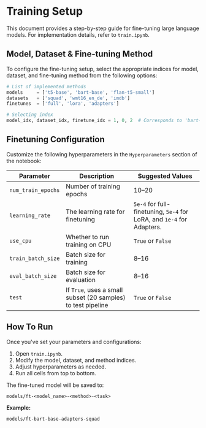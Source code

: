 # Training Setup

This document provides a step-by-step guide for fine-tuning large language models. For implementation details, refer to `train.ipynb`.

## Model, Dataset & Fine-tuning Method
To configure the fine-tuning setup, select the appropriate indices for model, dataset, and fine-tuning method from the following options:

```python
# List of implemented methods
models     = ['t5-base', 'bart-base', 'flan-t5-small']
datasets   = ['squad', 'wmt16_en_de', 'imdb']
finetunes  = ['full', 'lora', 'adapters']

# Selecting index
model_idx, dataset_idx, finetune_idx = 1, 0, 2  # Corresponds to 'bart-base', 'squad', 'adapters'
```

## Finetuning Configuration

Customize the following hyperparameters in the `Hyperparameters` section of the notebook:

| Parameter            | Description                                          | Suggested Values         |
|----------------------|------------------------------------------------------|--------------------------|
| `num_train_epochs`   | Number of training epochs                            | 10–20                    |
|`learning_rate`| The learning rate for finetuning | `5e-4` for full-finetuning, `5e-4` for LoRA, and `1e-4` for Adapters. |
| `use_cpu`            | Whether to run training on CPU                       | `True` or `False`        |
| `train_batch_size`   | Batch size for training                              | 8–16                     |
| `eval_batch_size`    | Batch size for evaluation                            | 8–16                     |
| `test`               | If `True`, uses a small subset (20 samples) to test pipeline | `True` or `False`        |


## How To Run
Once you've set your parameters and configurations:

1. Open `train.ipynb`.
2. Modify the model, dataset, and method indices.
3. Adjust hyperparameters as needed.
4. Run all cells from top to bottom.

The fine-tuned model will be saved to:

```
models/ft-<model_name>-<method>-<task>
```

**Example:**
```
models/ft-bart-base-adapters-squad
```